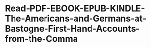 # Read-PDF-EBOOK-EPUB-KINDLE-The-Americans-and-Germans-at-Bastogne-First-Hand-Accounts-from-the-Comma